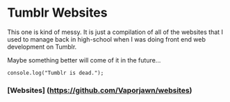 # Tumblr Websites

This one is kind of messy.  It is just a compilation of all of the websites that I used to manage back in high-school when I was doing front end web development on Tumblr.

Maybe something better will come of it in the future...

```
console.log("Tumblr is dead.");
```

### [Websites] (https://github.com/Vaporjawn/websites)
